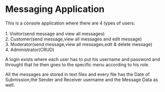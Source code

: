 # Messaging Application


This is a console application where there are 4 types of users: <br/><br/>
                                                              1. Visitor(send message and view all messages)<br/>
                                                          2. Customer(send message,view all messages and edit message)<br/>
                                                    3. Moderator(send message,view all messages,edit & delete message)<br/>
                                                                4. Administrator(CRUD)
                                                                
                                           
                                           
       
       
A login exists where each user has to put his username and password and throught that he then goes to the specific menu according to his role.
       
       
All the messages are stored in text files and every file has the Date of Submission,the Sender and Receiver username and the Message Data as well.
